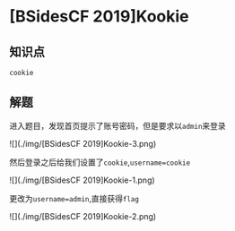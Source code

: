 # [BSidesCF 2019]Kookie

## 知识点

`cookie`

## 解题

进入题目，发现首页提示了账号密码，但是要求以`admin`来登录

![](./img/[BSidesCF 2019]Kookie-3.png)

然后登录之后给我们设置了`cookie`,`username=cookie`

![](./img/[BSidesCF 2019]Kookie-1.png)

更改为`username=admin`,直接获得`flag`

![](./img/[BSidesCF 2019]Kookie-2.png)